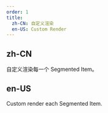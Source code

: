 ```yaml
---
order: 1
title:
  zh-CN: 自定义渲染
  en-US: Custom Render
---
```


## zh-CN

自定义渲染每一个 Segmented Item。

## en-US

Custom render each Segmented Item.

